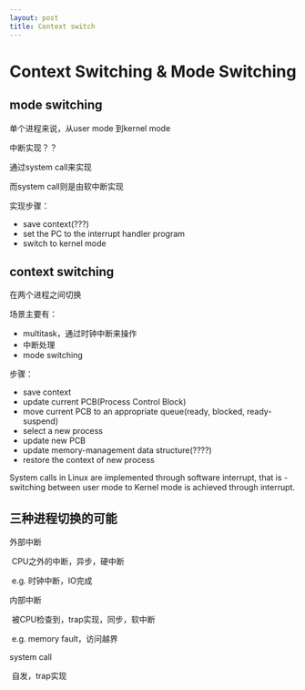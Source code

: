 ```yaml
---
layout: post
title: Context switch
---
```




# Context Switching & Mode Switching

## mode switching

单个进程来说，从user mode 到kernel mode

中断实现？？

通过system call来实现

而system call则是由软中断实现



实现步骤：

- save context(???)
- set the PC to the interrupt handler program
- switch to kernel mode

## context switching

在两个进程之间切换

场景主要有：

- multitask，通过时钟中断来操作
- 中断处理
- mode switching



步骤：

- save context
- update current PCB(Process Control Block)
- move current PCB to an appropriate queue(ready, blocked, ready-suspend)
- select a new process
- update new PCB
- update memory-management data structure(????)
- restore the context of new process







System calls in Linux are implemented through software interrupt, that is - switching between user mode to Kernel mode is achieved through interrupt.





## 三种进程切换的可能

外部中断

​	CPU之外的中断，异步，硬中断

​	e.g. 时钟中断，IO完成

内部中断

​	被CPU检查到，trap实现，同步，软中断

​	e.g. memory fault，访问越界

system call

​	自发，trap实现

